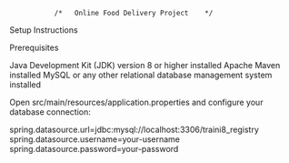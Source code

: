                /*   Online Food Delivery Project    */

Setup Instructions

Prerequisites

Java Development Kit (JDK) version 8 or higher installed Apache Maven installed MySQL or any other relational database management system installed

Open src/main/resources/application.properties and configure your database connection:

spring.datasource.url=jdbc:mysql://localhost:3306/traini8_registry 
spring.datasource.username=your-username 
spring.datasource.password=your-password
